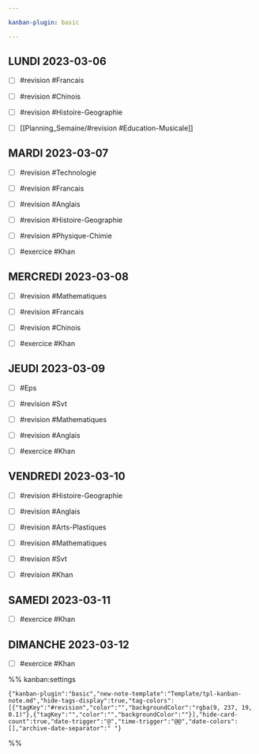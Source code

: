 ```yaml
---

kanban-plugin: basic

---
```


## LUNDI 2023-03-06[]()

- [ ] #revision  #Francais
- [ ] #revision #Chinois
- [ ] #revision  #Histoire-Geographie
- [ ] [[Planning_Semaine/#revision  #Education-Musicale]]


## MARDI  2023-03-07

- [ ] #revision #Technologie
- [ ] #revision #Francais
- [ ] #revision  #Anglais
- [ ] #revision #Histoire-Geographie
- [ ] #revision  #Physique-Chimie
- [ ] #exercice #Khan


## MERCREDI  2023-03-08

- [ ] #revision #Mathematiques
- [ ] #revision #Francais
- [ ] #revision  #Chinois
- [ ] #exercice #Khan


## JEUDI  2023-03-09

- [ ] #Eps
- [ ] #revision #Svt
- [ ] #revision #Mathematiques
- [ ] #revision #Anglais
- [ ] #exercice #Khan


## VENDREDI  2023-03-10

- [ ] #revision #Histoire-Geographie
- [ ] #revision #Anglais
- [ ] #revision #Arts-Plastiques
- [ ] #revision #Mathematiques
- [ ] #revision #Svt
- [ ] #revision #Khan


## SAMEDI  2023-03-11

- [ ] #exercice #Khan


## DIMANCHE  2023-03-12

- [ ] #exercice #Khan




%% kanban:settings
```
{"kanban-plugin":"basic","new-note-template":"Template/tpl-kanban-note.md","hide-tags-display":true,"tag-colors":[{"tagKey":"#revision","color":"","backgroundColor":"rgba(9, 237, 19, 0.1)"},{"tagKey":"","color":"","backgroundColor":""}],"hide-card-count":true,"date-trigger":"@","time-trigger":"@@","date-colors":[],"archive-date-separator":" "}
```
%%